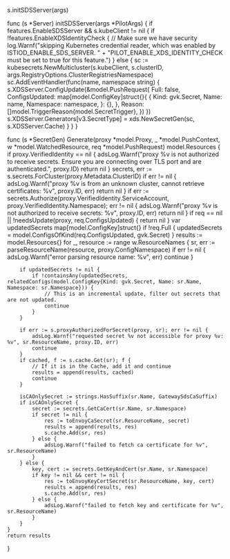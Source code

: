 s.initSDSServer(args)

func (s *Server) initSDSServer(args *PilotArgs) {
	if features.EnableSDSServer && s.kubeClient != nil {
		if !features.EnableXDSIdentityCheck {
			// Make sure we have security
			log.Warnf("skipping Kubernetes credential reader, which was enabled by ISTIOD_ENABLE_SDS_SERVER. " +
				"PILOT_ENABLE_XDS_IDENTITY_CHECK must be set to true for this feature.")
		} else {
			sc := kubesecrets.NewMulticluster(s.kubeClient, s.clusterID, args.RegistryOptions.ClusterRegistriesNamespace)
			sc.AddEventHandler(func(name, namespace string) {
				s.XDSServer.ConfigUpdate(&model.PushRequest{
					Full: false,
					ConfigsUpdated: map[model.ConfigKey]struct{}{
						{
							Kind:      gvk.Secret,
							Name:      name,
							Namespace: namespace,
						}: {},
					},
					Reason: []model.TriggerReason{model.SecretTrigger},
				})
			})
			s.XDSServer.Generators[v3.SecretType] = xds.NewSecretGen(sc, s.XDSServer.Cache)
		}
	}
}




func (s *SecretGen) Generate(proxy *model.Proxy, _ *model.PushContext, w *model.WatchedResource, req *model.PushRequest) model.Resources {
	if proxy.VerifiedIdentity == nil {
		adsLog.Warnf("proxy %v is not authorized to receive secrets. Ensure you are connecting over TLS port and are authenticated.", proxy.ID)
		return nil
	}
	secrets, err := s.secrets.ForCluster(proxy.Metadata.ClusterID)
	if err != nil {
		adsLog.Warnf("proxy %v is from an unknown cluster, cannot retrieve certificates: %v", proxy.ID, err)
		return nil
	}
	if err := secrets.Authorize(proxy.VerifiedIdentity.ServiceAccount, proxy.VerifiedIdentity.Namespace); err != nil {
		adsLog.Warnf("proxy %v is not authorized to receive secrets: %v", proxy.ID, err)
		return nil
	}
	if req == nil || !needsUpdate(proxy, req.ConfigsUpdated) {
		return nil
	}
	var updatedSecrets map[model.ConfigKey]struct{}
	if !req.Full {
		updatedSecrets = model.ConfigsOfKind(req.ConfigsUpdated, gvk.Secret)
	}
	results := model.Resources{}
	for _, resource := range w.ResourceNames {
		sr, err := parseResourceName(resource, proxy.ConfigNamespace)
		if err != nil {
			adsLog.Warnf("error parsing resource name: %v", err)
			continue
		}

		if updatedSecrets != nil {
			if !containsAny(updatedSecrets, relatedConfigs(model.ConfigKey{Kind: gvk.Secret, Name: sr.Name, Namespace: sr.Namespace})) {
				// This is an incremental update, filter out secrets that are not updated.
				continue
			}
		}

		if err := s.proxyAuthorizedForSecret(proxy, sr); err != nil {
			adsLog.Warnf("requested secret %v not accessible for proxy %v: %v", sr.ResourceName, proxy.ID, err)
			continue
		}
		if cached, f := s.cache.Get(sr); f {
			// If it is in the Cache, add it and continue
			results = append(results, cached)
			continue
		}

		isCAOnlySecret := strings.HasSuffix(sr.Name, GatewaySdsCaSuffix)
		if isCAOnlySecret {
			secret := secrets.GetCaCert(sr.Name, sr.Namespace)
			if secret != nil {
				res := toEnvoyCaSecret(sr.ResourceName, secret)
				results = append(results, res)
				s.cache.Add(sr, res)
			} else {
				adsLog.Warnf("failed to fetch ca certificate for %v", sr.ResourceName)
			}
		} else {
			key, cert := secrets.GetKeyAndCert(sr.Name, sr.Namespace)
			if key != nil && cert != nil {
				res := toEnvoyKeyCertSecret(sr.ResourceName, key, cert)
				results = append(results, res)
				s.cache.Add(sr, res)
			} else {
				adsLog.Warnf("failed to fetch key and certificate for %v", sr.ResourceName)
			}
		}
	}
	return results
}
